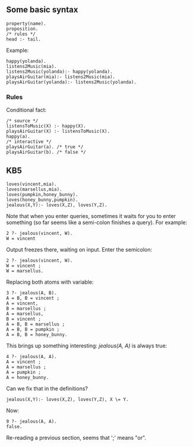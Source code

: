 ## Some basic syntax

```
property(name).
proposition.
/* rules */
head :- tail.
```

Example:

```
happy(yolanda).
listens2Music(mia).
listens2Music(yolanda):- happy(yolanda).
playsAirGuitar(mia):- listens2Music(mia).
playsAirGuitar(yolanda):- listens2Music(yolanda).
```

### Rules

Conditional fact:

```
/* source */
listensToMusic(X) :- happy(X).
playsAirGuitar(X) :- listensToMusic(X).
happy(a).
/* interactive */
playsAirGuitar(a). /* true */
playsAirGuitar(b). /* false */
```

## KB5

```
loves(vincent,mia).
loves(marsellus,mia).
loves(pumpkin,honey_bunny).
loves(honey_bunny,pumpkin).
jealous(X,Y):- loves(X,Z), loves(Y,Z).
```

Note that when you enter queries, sometimes it waits for you to enter something
(so far seems like a semi-colon finishes a query). For example:

```
2 ?- jealous(vincent, W).
W = vincent
```

Output freezes there, waiting on input. Enter the semicolon:

```
2 ?- jealous(vincent, W).
W = vincent ;
W = marsellus.
```

Replacing both atoms with variable:

```
3 ?- jealous(A, B).
A = B, B = vincent ;
A = vincent,
B = marsellus ;
A = marsellus,
B = vincent ;
A = B, B = marsellus ;
A = B, B = pumpkin ;
A = B, B = honey_bunny.
```

This brings up something interesting: *jealous(A, A)* is always true:

```
4 ?- jealous(A, A).
A = vincent ;
A = marsellus ;
A = pumpkin ;
A = honey_bunny.
```

Can we fix that in the definitions?

```
jealous(X,Y):- loves(X,Z), loves(Y,Z), X \= Y.
```

Now:

```
9 ?- jealous(A, A).
false.
```

Re-reading a previous section, seems that ';' means "or".
